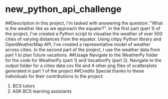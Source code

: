 # new_python_api_challenge
##Description
In this project, I'm tasked with answering the question: "What is the weather like as we approach the equator?". In the first part (part 1) of the project, I've created a Python script to visualise the weather of over 500 cities of varying distances from the equator. Using citipy Python library and OpenWeatherMap API, I've created a representative model of weather across cities. In the second part of the project, I use the weather data from part 1 to plan future vacations.
##Usage
Navigate to the WeatherPy folder for the code for WeatherPy (part 1) and VacationPy (part  2). Navigate to the output folder for a cities data csv file and 4 other png files of scatterplots generated in part 1 of the project
##Credits
Special thanks to these individuals for their contributions to the project:
1. BCS tutors
2. ASK BCS learning assistants
